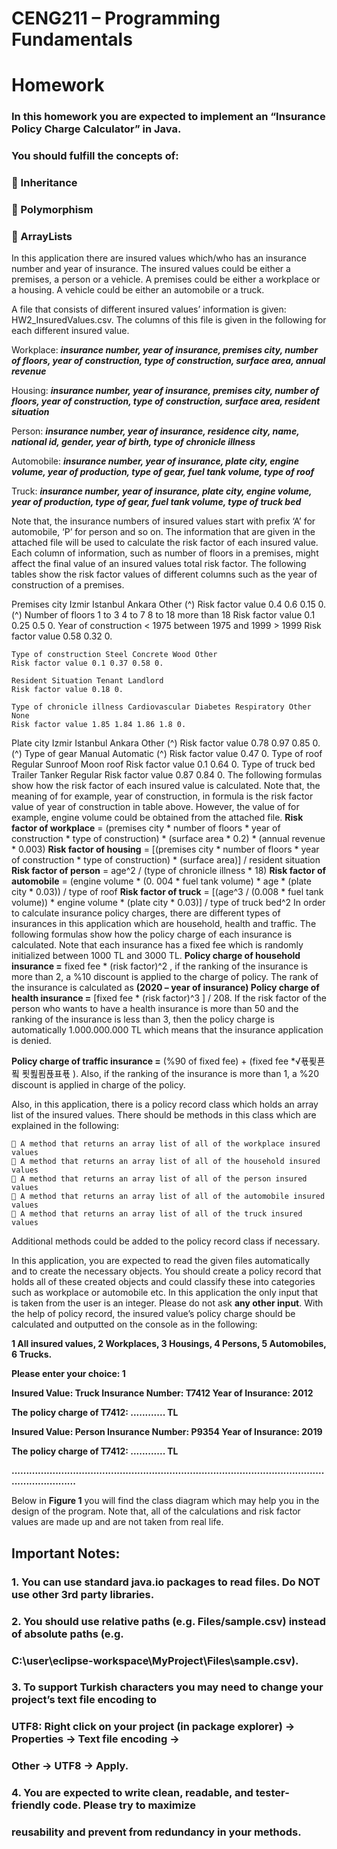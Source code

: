# CENG211 – Programming Fundamentals

# Homework #

### In this homework you are expected to implement an “Insurance Policy Charge Calculator” in Java.

### You should fulfill the concepts of:

###  Inheritance

###  Polymorphism

###  ArrayLists

In this application there are insured values which/who has an insurance number and year of insurance. The
insured values could be either a premises, a person or a vehicle. A premises could be either a workplace or
a housing. A vehicle could be either an automobile or a truck.

A file that consists of different insured values’ information is given: HW2_InsuredValues.csv. The columns
of this file is given in the following for each different insured value.

Workplace: **_insurance number, year of insurance, premises city, number of floors, year of construction,
type of construction, surface area, annual revenue_**

Housing: **_insurance number, year of insurance, premises city, number of floors, year of construction, type
of construction, surface area, resident situation_**

Person: **_insurance number, year of insurance, residence city, name, national id, gender, year of birth, type
of chronicle illness_**

Automobile: **_insurance number, year of insurance, plate city, engine volume, year of production, type of
gear, fuel tank volume, type of roof_**

Truck: **_insurance number, year of insurance, plate city, engine volume, year of production, type of gear,
fuel tank volume, type of truck bed_**

Note that, the insurance numbers of insured values start with prefix ‘A’ for automobile, ‘P’ for person and
so on. The information that are given in the attached file will be used to calculate the risk factor of each
insured value. Each column of information, such as number of floors in a premises, might affect the final
value of an insured values total risk factor. The following tables show the risk factor values of different
columns such as the year of construction of a premises.

Premises city Izmir Istanbul Ankara Other (^)
Risk factor value 0.4 0.6 0.15 0. (^)
Number of floors 1 to 3 4 to 7 8 to 18
more than
18
Risk factor value 0.1 0.25 0.5 0.
Year of construction < 1975 between 1975 and 1999 > 1999
Risk factor value 0.58 0.32 0.


```
Type of construction Steel Concrete Wood Other
Risk factor value 0.1 0.37 0.58 0.
```
```
Resident Situation Tenant Landlord
Risk factor value 0.18 0.
```
```
Type of chronicle illness Cardiovascular Diabetes Respiratory Other None
Risk factor value 1.85 1.84 1.86 1.8 0.
```
Plate city Izmir Istanbul Ankara Other (^)
Risk factor value 0.78 0.97 0.85 0. (^)
Type of gear Manual Automatic (^)
Risk factor value 0.47 0.
Type of roof Regular Sunroof Moon roof
Risk factor value 0.1 0.64 0.
Type of truck bed Trailer Tanker Regular
Risk factor value 0.87 0.84 0.
The following formulas show how the risk factor of each insured value is calculated. Note that, the meaning
of for example, year of construction, in formula is the risk factor value of year of construction in table
above. However, the value of for example, engine volume could be obtained from the attached file.
**Risk factor of workplace** = (premises city * number of floors * year of construction * type of construction) *
(surface area * 0.2) * (annual revenue * 0.003)
**Risk factor of housing** = [(premises city * number of floors * year of construction * type of construction) *
(surface area)] / resident situation
**Risk factor of person** = age^2 / (type of chronicle illness * 18)
**Risk factor of automobile** = (engine volume * (0. 004 * fuel tank volume) * age * (plate city * 0.03)) / type of
roof
**Risk factor of truck** = [(age^3 / (0.008 * fuel tank volume)) * engine volume * (plate city * 0.03)] / type of
truck bed^2
In order to calculate insurance policy charges, there are different types of insurances in this application
which are household, health and traffic. The following formulas show how the policy charge of each
insurance is calculated. Note that each insurance has a fixed fee which is randomly initialized between 1000
TL and 3000 TL.
**Policy charge of household insurance =** fixed fee * (risk factor)^2 , if the ranking of the insurance is more than
2, a %10 discount is applied to the charge of policy. The rank of the insurance is calculated as **(2020 – year
of insurance)
Policy charge of health insurance =** [fixed fee * (risk factor)^3 ] / 208. If the risk factor of the person who
wants to have a health insurance is more than 50 and the ranking of the insurance is less than 3, then the
policy charge is automatically 1.000.000.000 TL which means that the insurance application is denied.


**Policy charge of traffic insurance =** (%90 of fixed fee) + (fixed fee *√푟푖푠푘 푓푎푐푡표푟 ). Also, if the ranking of
the insurance is more than 1, a %20 discount is applied in charge of the policy.

Also, in this application, there is a policy record class which holds an array list of the insured values. There
should be methods in this class which are explained in the following:

```
 A method that returns an array list of all of the workplace insured values
 A method that returns an array list of all of the household insured values
 A method that returns an array list of all of the person insured values
 A method that returns an array list of all of the automobile insured values
 A method that returns an array list of all of the truck insured values
```
Additional methods could be added to the policy record class if necessary.

In this application, you are expected to read the given files automatically and to create the necessary
objects. You should create a policy record that holds all of these created objects and could classify these
into categories such as workplace or automobile etc. In this application the only input that is taken from the
user is an integer. Please do not ask **any other input**. With the help of policy record, the insured value’s
policy charge should be calculated and outputted on the console as in the following:

**1 All insured values, 2 Workplaces, 3 Housings, 4 Persons, 5 Automobiles, 6 Trucks.**

**Please enter your choice: 1**

**Insured Value: Truck Insurance Number: T7412 Year of Insurance: 2012**

**The policy charge of T7412: ............ TL**

**Insured Value: Person Insurance Number: P9354 Year of Insurance: 2019**

**The policy charge of T7412: ............ TL**

**.................................................................................................................................**

Below in **Figure 1** you will find the class diagram which may help you in the design of the program. Note
that, all of the calculations and risk factor values are made up and are not taken from real life.

## Important Notes:

### 1. You can use standard java.io packages to read files. Do NOT use other 3rd party libraries.

### 2. You should use relative paths (e.g. Files/sample.csv) instead of absolute paths (e.g.

### C:\\user\\eclipse-workspace\\MyProject\\Files\\sample.csv).

### 3. To support Turkish characters you may need to change your project’s text file encoding to

### UTF8: Right click on your project (in package explorer) → Properties → Text file encoding →

### Other → UTF8 → Apply.

### 4. You are expected to write clean, readable, and tester-friendly code. Please try to maximize

### reusability and prevent from redundancy in your methods.
